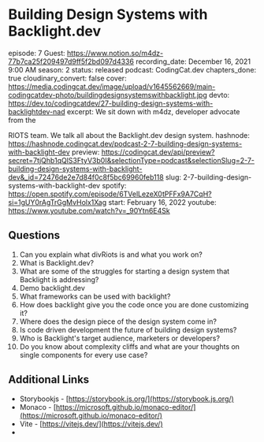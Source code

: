 # Building Design Systems with Backlight.dev

episode: 7
Guest: https://www.notion.so/m4dz-77b7ca25f209497d9ff5f2bd097d4336
recording_date: December 16, 2021 9:00 AM
season: 2
status: released
podcast: CodingCat.dev
chapters_done: true
cloudinary_convert: false
cover: https://media.codingcat.dev/image/upload/v1645562669/main-codingcatdev-photo/buildingdesignsystemswithbacklight.jpg
devto: https://dev.to/codingcatdev/27-building-design-systems-with-backlightdev-nad
excerpt: We sit down with m4dz, developer advocate from the <div>RIOTS team. We talk all about the Backlight.dev design system.
hashnode: https://hashnode.codingcat.dev/podcast-2-7-building-design-systems-with-backlight-dev
preview: https://codingcat.dev/api/preview?secret=7tjQhb1qQlS3FtyV3b0I&selectionType=podcast&selectionSlug=2-7-building-design-systems-with-backlight-dev&_id=72476de2e7d84f0c8f5bc69960feb118
slug: 2-7-building-design-systems-with-backlight-dev
spotify: https://open.spotify.com/episode/6TVelLezeX0tPFFx9A7CqH?si=1gUY0rAgTrGgMvHolx1Xag
start: February 16, 2022
youtube: https://www.youtube.com/watch?v=_90Ytn6E4Sk

## Questions

1. Can you explain what divRiots is and what you work on?
2. What is Backlight.dev?
3. What are some of the struggles for starting a design system that Backlight is addressing?
4. Demo backlight.dev
5. What frameworks can be used with backlight?
6. How does backlight give you the code once you are done customizing it?
7. Where does the design piece of the design system come in?
8. Is code driven development the future of building design systems?
9. Who is Backlight's target audience, marketers or developers?
10. Do you know about complexity cliffs and what are your thoughts on single components for every use case?

## Additional Links

- Storybookjs - [https://storybook.js.org/](https://storybook.js.org/)
- Monaco - [https://microsoft.github.io/monaco-editor/](https://microsoft.github.io/monaco-editor/)
- Vite - [https://vitejs.dev/](https://vitejs.dev/)
-